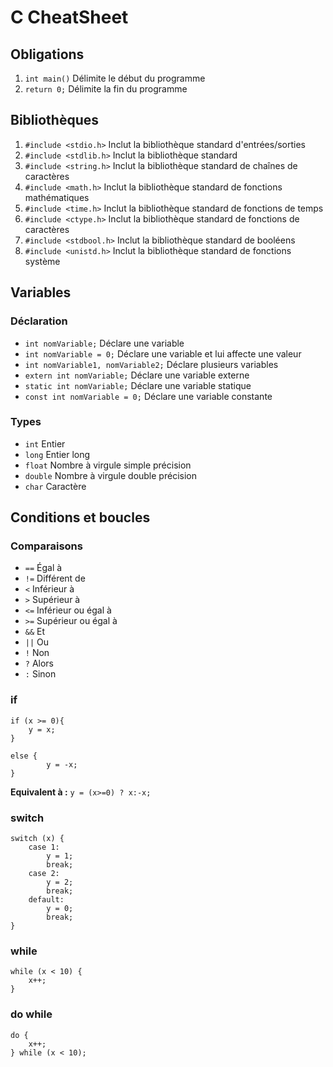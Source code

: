# C CheatSheet

## Obligations

1. ``int main()`` Délimite le début du programme
2. ``return 0;`` Délimite la fin du programme

## Bibliothèques
1. ``#include <stdio.h>`` Inclut la bibliothèque standard d'entrées/sorties
2. ``#include <stdlib.h>`` Inclut la bibliothèque standard
3. ``#include <string.h>`` Inclut la bibliothèque standard de chaînes de caractères
4. ``#include <math.h>`` Inclut la bibliothèque standard de fonctions mathématiques
5. ``#include <time.h>`` Inclut la bibliothèque standard de fonctions de temps
6. ``#include <ctype.h>`` Inclut la bibliothèque standard de fonctions de caractères
7. ``#include <stdbool.h>`` Inclut la bibliothèque standard de booléens
8. ``#include <unistd.h>`` Inclut la bibliothèque standard de fonctions système

## Variables

### Déclaration

- ``int nomVariable;`` Déclare une variable
- ``int nomVariable = 0;`` Déclare une variable et lui affecte une valeur
- ``int nomVariable1, nomVariable2;`` Déclare plusieurs variables
- ``extern int nomVariable;`` Déclare une variable externe
- ``static int nomVariable;`` Déclare une variable statique
- ``const int nomVariable = 0;`` Déclare une variable constante

### Types

- ``int`` Entier
- ``long`` Entier long
- ``float`` Nombre à virgule simple précision
- ``double`` Nombre à virgule double précision
- ``char`` Caractère

## Conditions et boucles
### Comparaisons

- ``==`` Égal à
- ``!=`` Différent de
- ``<`` Inférieur à
- ``>`` Supérieur à
- ``<=`` Inférieur ou égal à
- ``>=`` Supérieur ou égal à
- ``&&`` Et
- ``||`` Ou
- ``!`` Non
- ``?`` Alors
- ``:`` Sinon

### if
    if (x >= 0){
        y = x;
    }

    else {
            y = -x;
    }
**Equivalent à :**
    ``y = (x>=0) ? x:-x;``

### switch
    switch (x) {
        case 1:
            y = 1;
            break;
        case 2:
            y = 2;
            break;
        default:
            y = 0;
            break;
    }

### while
    while (x < 10) {
        x++;
    }

### do while
    do {
        x++;
    } while (x < 10);